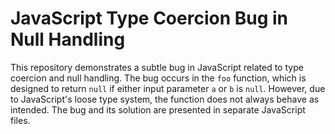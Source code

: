 # JavaScript Type Coercion Bug in Null Handling

This repository demonstrates a subtle bug in JavaScript related to type coercion and null handling. The bug occurs in the `foo` function, which is designed to return `null` if either input parameter `a` or `b` is `null`. However, due to JavaScript's loose type system, the function does not always behave as intended.  The bug and its solution are presented in separate JavaScript files.